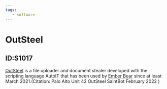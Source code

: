 ```yaml
---
tags:
   - software
---
```

# OutSteel
## ID:S1017
[OutSteel](software/S1017) is a file uploader and document stealer developed with the scripting language AutoIT that has been used by [Ember Bear](groups/G1003) since at least March 2021.(Citation: Palo Alto Unit 42 OutSteel SaintBot February 2022 )
